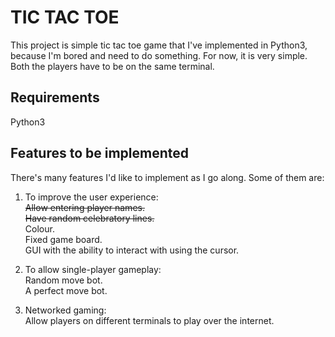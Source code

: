 # TIC TAC TOE

This project is simple tic tac toe game that I've implemented in Python3, because I'm bored and need to do something. For now, it is very simple. Both the players have to be on the same terminal. 

## Requirements

Python3

## Features to be implemented

There's many features I'd like to implement as I go along. Some of them are:

1. To improve the user experience:  
    ~~Allow entering player names.~~   
    ~~Have random celebratory lines.~~   
    Colour.   
    Fixed game board.  
    GUI with the ability to interact with using the cursor.  
    
2. To allow single-player gameplay:  
    Random move bot.  
    A perfect move bot.  
    
3. Networked gaming:  
    Allow players on different terminals to play over the internet.
